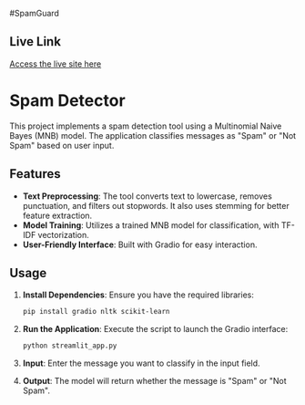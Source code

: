   #SpamGuard 
  
  ## Live Link
[Access the live site here]( https://spamdetectorx.streamlit.app )

# Spam Detector

This project implements a spam detection tool using a Multinomial Naive Bayes (MNB) model. The application classifies messages as "Spam" or "Not Spam" based on user input.

## Features

- **Text Preprocessing**: The tool converts text to lowercase, removes punctuation, and filters out stopwords. It also uses stemming for better feature extraction.
- **Model Training**: Utilizes a trained MNB model for classification, with TF-IDF vectorization.
- **User-Friendly Interface**: Built with Gradio for easy interaction.

## Usage

1. **Install Dependencies**: Ensure you have the required libraries:

   ```bash
   pip install gradio nltk scikit-learn
   ```

2. **Run the Application**: Execute the script to launch the Gradio interface:

   ```python
   python streamlit_app.py
   ```

3. **Input**: Enter the message you want to classify in the input field.

4. **Output**: The model will return whether the message is "Spam" or "Not Spam".
